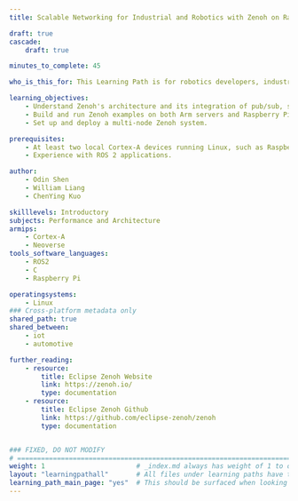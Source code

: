 ```yaml
---
title: Scalable Networking for Industrial and Robotics with Zenoh on Raspberry Pi

draft: true
cascade:
    draft: true

minutes_to_complete: 45

who_is_this_for: This Learning Path is for robotics developers, industrial automation engineers, and IoT system architects building distributed, scalable, and low-latency applications. Whether you are using Robot Operating System (ROS), developing autonomous systems, or designing multi-node communication frameworks, you can use Eclipse Zenoh on Arm-based platforms, both in the cloud and on local devices like Raspberry Pi.

learning_objectives: 
    - Understand Zenoh's architecture and its integration of pub/sub, storage, querying, and computation models.
    - Build and run Zenoh examples on both Arm servers and Raspberry Pi.
    - Set up and deploy a multi-node Zenoh system.

prerequisites:
    - At least two local Cortex-A devices running Linux, such as Raspberry Pi 4 or Pi 5. You can also use Arm servers or cloud instances. 
    - Experience with ROS 2 applications.

author: 
    - Odin Shen
    - William Liang
    - ChenYing Kuo

skilllevels: Introductory
subjects: Performance and Architecture
armips:
    - Cortex-A
    - Neoverse
tools_software_languages:
    - ROS2
    - C
    - Raspberry Pi

operatingsystems:
    - Linux
### Cross-platform metadata only
shared_path: true
shared_between:
    - iot
    - automotive

further_reading:
    - resource:
        title: Eclipse Zenoh Website
        link: https://zenoh.io/
        type: documentation
    - resource:
        title: Eclipse Zenoh Github
        link: https://github.com/eclipse-zenoh/zenoh
        type: documentation


### FIXED, DO NOT MODIFY
# ================================================================================
weight: 1                       # _index.md always has weight of 1 to order correctly
layout: "learningpathall"       # All files under learning paths have this same wrapper
learning_path_main_page: "yes"  # This should be surfaced when looking for related content. Only set for _index.md of learning path content.
---
```

